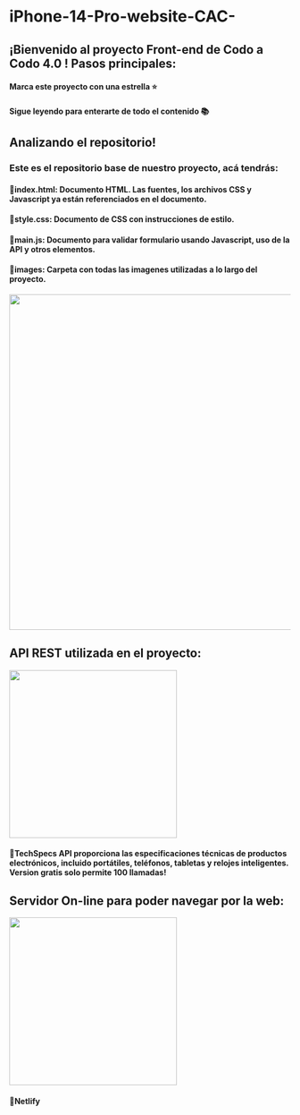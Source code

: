 # iPhone-14-Pro-website-CAC-

## ¡Bienvenido al proyecto Front-end de Codo a Codo 4.0 ! Pasos principales:
#### Marca este proyecto con una estrella ⭐
#### Sigue leyendo para enterarte de todo el contenido 📚
## Analizando el repositorio!
### Este es el repositorio base de nuestro proyecto, acá tendrás:
#### 🔹index.html: Documento HTML. Las fuentes, los archivos CSS y Javascript ya están referenciados en el documento.
#### 🔹style.css: Documento de CSS con instrucciones de estilo.
#### 🔹main.js: Documento para validar formulario usando Javascript, uso de la API y otros elementos.
#### 🔹images: Carpeta con todas las imagenes utilizadas a lo largo del proyecto.

<p align="center" >
     <img width="600" heigth="600" src="https://www.freepnglogos.com/uploads/html5-logo-png/html5-logo-devextreme-multi-purpose-controls-html-javascript-3.png">
</p>

## API REST utilizada en el proyecto:

<p align="left" >
     <img width="300" src="https://developer.techspecs.io/assets/images/logo.svg">
</p>

#### 🔹TechSpecs API proporciona las especificaciones técnicas de productos electrónicos, incluido portátiles, teléfonos, tabletas y relojes inteligentes. Version gratis solo permite 100 llamadas!

## Servidor On-line para poder navegar por la web:

<p align="left" >
     <img width="300" src="https://www.citybiz.co/wp-content/uploads/2021/05/Netlify.png">
</p>

#### 🔹Netlify 
